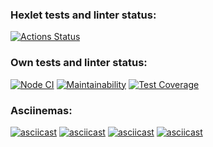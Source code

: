 ### Hexlet tests and linter status:
[![Actions Status](https://github.com/fdsaer/frontend-project-lvl2/workflows/hexlet-check/badge.svg)](https://github.com/fdsaer/frontend-project-lvl2/actions)
### Own tests and linter status:
[![Node CI](https://github.com/fdsaer/frontend-project-lvl2/actions/workflows/my-workflow.yml/badge.svg)](https://github.com/fdsaer/frontend-project-lvl2/actions/workflows/my-workflow.yml)
[![Maintainability](https://api.codeclimate.com/v1/badges/1796a104ce6c94a88440/maintainability)](https://codeclimate.com/github/fdsaer/frontend-project-lvl2/maintainability)
[![Test Coverage](https://api.codeclimate.com/v1/badges/1796a104ce6c94a88440/test_coverage)](https://codeclimate.com/github/fdsaer/frontend-project-lvl2/test_coverage)
### Asciinemas:
[![asciicast](https://asciinema.org/a/434766.svg)](https://asciinema.org/a/434766)
[![asciicast](https://asciinema.org/a/437991.svg)](https://asciinema.org/a/437991)
[![asciicast](https://asciinema.org/a/439415.svg)](https://asciinema.org/a/439415)
[![asciicast](https://asciinema.org/a/439568.svg)](https://asciinema.org/a/439568)